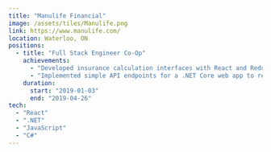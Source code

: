```yaml
---
title: "Manulife Financial"
image: /assets/tiles/Manulife.png
link: https://www.manulife.com/
location: Waterloo, ON
positions:
  - title: "Full Stack Engineer Co-Op"
    achievements:
      - "Developed insurance calculation interfaces with React and Redux, to hook into back-end calculation services."
      - "Implemented simple API endpoints for a .NET Core web app to receive users' insurance data and trigger financial calculations."
    duration:
      start: "2019-01-03"
      end: "2019-04-26"
tech:
  - "React"
  - ".NET"
  - "JavaScript"
  - "C#"
---
```

